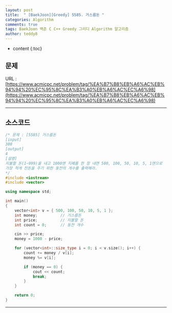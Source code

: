 ```yaml
---
layout: post   
title:  " [BaekJoon][Greedy] 5585. 거스름돈 "
categories: Algorithm
comments: true
tags: BaekJoon 백준 C C++ Greedy 그리디 Algorithm 알고리즘
author: teddy8  
---
```

* content
{:toc}

## 문제
URL : [https://www.acmicpc.net/problem/tag/%EA%B7%B8%EB%A6%AC%EB%94%94%20%EC%95%8C%EA%B3%A0%EB%A6%AC%EC%A6%98](https://www.acmicpc.net/problem/tag/%EA%B7%B8%EB%A6%AC%EB%94%94%20%EC%95%8C%EA%B3%A0%EB%A6%AC%EC%A6%98)

---

## 소스코드
``` cpp
/* 문제 : [5585] 거스름돈
[input]
380
[output]
4
[설명]
지불할 돈(1~999)을 내고 1000엔 지폐를 한 장 내면 500, 100, 50, 10, 5, 1엔으로
가장 적게 잔돈을 주기 위한 동전의 개수를 출력해라.
*/
#include <iostream>
#include <vector>

using namespace std;

int main()
{
	vector<int> v = { 500, 100, 50, 10, 5, 1 };
	int money;			// 거스름돈
	int price;			// 지불할 돈
	int count = 0;		// 동전 개수

	cin >> price;
	money = 1000 - price;

	for (vector<int>::size_type i = 0; i < v.size(); i++) {
		count += money / v[i];
		money %= v[i];

		if (money == 0) {
			cout << count;
			break;
		}
	}

	return 0;
}
```

---
